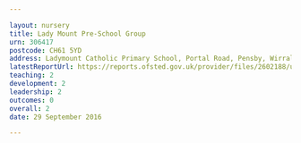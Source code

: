```yaml
---

layout: nursery
title: Lady Mount Pre-School Group
urn: 306417
postcode: CH61 5YD
address: Ladymount Catholic Primary School, Portal Road, Pensby, Wirral, Merseyside, CH61 5YD
latestReportUrl: https://reports.ofsted.gov.uk/provider/files/2602188/urn/306417.pdf
teaching: 2
development: 2
leadership: 2
outcomes: 0
overall: 2
date: 29 September 2016

---
```

